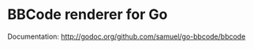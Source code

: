 BBCode renderer for Go
======================

Documentation: http://godoc.org/github.com/samuel/go-bbcode/bbcode
